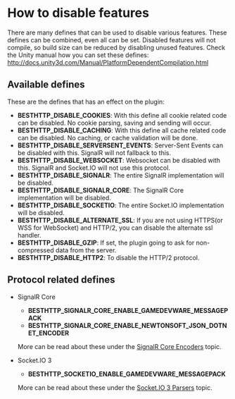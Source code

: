 # How to disable features
There are many defines that can be used to disable various features. These defines can be combined, even all can be set. Disabled features will not compile, so build size can be reduced by disabling unused features. Check the Unity manual how you can set these defines: <http://docs.unity3d.com/Manual/PlatformDependentCompilation.html>

## Available defines

These are the defines that has an effect on the plugin:

- **BESTHTTP_DISABLE_COOKIES**: With this define all cookie related code can be disabled. No cookie parsing, saving and sending will occur.
- **BESTHTTP_DISABLE_CACHING**: With this define all cache related code can be disabled. No caching, or cache validation will be done.
- **BESTHTTP_DISABLE_SERVERSENT_EVENTS**: Server-Sent Events can be disabled with this. SignalR will not fallback to this.
- **BESTHTTP_DISABLE_WEBSOCKET**: Websocket can be disabled with this. SignalR and Socket.IO will not use this protocol.
- **BESTHTTP_DISABLE_SIGNALR**: The entire SignalR implementation will be disabled.
- **BESTHTTP_DISABLE_SIGNALR_CORE**: The SignalR Core implementation will be disabled.
- **BESTHTTP_DISABLE_SOCKETIO**: The entire Socket.IO implementation will be disabled.
- **BESTHTTP_DISABLE_ALTERNATE_SSL**: If you are not using HTTPS(or WSS for WebSocket) and HTTP/2, you can disable the alternate ssl handler.
- **BESTHTTP_DISABLE_GZIP**: If set, the plugin going to ask for non-compressed data from the server.
- **BESTHTTP_DISABLE_HTTP2**: To disable the HTTP/2 protocol.

## Protocol related defines

* SignalR Core
	- **BESTHTTP_SIGNALR_CORE_ENABLE_GAMEDEVWARE_MESSAGEPACK**
	- **BESTHTTP_SIGNALR_CORE_ENABLE_NEWTONSOFT_JSON_DOTNET_ENCODER**
	
	More can be read about these under the [SignalR Core Encoders](../6.SignalRCore/3.Encoders.md) topic.
	
* Socket.IO 3
	- **BESTHTTP_SOCKETIO_ENABLE_GAMEDEVWARE_MESSAGEPACK**
	
	More can be read about these under the [Socket.IO 3 Parsers](../3.1Socket.IO3/index.md#parsers) topic.